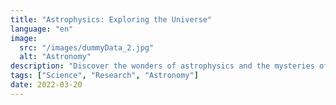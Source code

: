 ```yaml
---
title: "Astrophysics: Exploring the Universe"
language: "en"
image: 
  src: "/images/dummyData_2.jpg"
  alt: "Astronomy"
description: "Discover the wonders of astrophysics and the mysteries of the universe with this course on astronomy and space science research. "
tags: ["Science", "Research", "Astronomy"]
date: 2022-03-20
---
```


